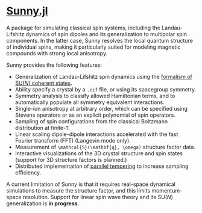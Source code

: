 # [Sunny.jl](https://github.com/SunnySuite/Sunny.jl/)

A package for simulating classical spin systems, including the Landau-Lifshitz dynamics of spin dipoles and its generalization to multipolar spin components. In the latter case, Sunny resolves the local quantum structure of individual spins, making it particularly suited for modeling magnetic compounds with strong local anisotropy.

Sunny provides the following features:

- Generalization of Landau-Lifshitz spin dynamics using the [formalism of SU(_N_) coherent states](https://arxiv.org/abs/2209.01265).
- Ability specify a crystal by a `.cif` file, or using its spacegroup symmetry.
- Symmetry analysis to classify allowed Hamiltonian terms, and to automatically populate all symmetry equivalent interactions.
- Single-ion anisotropy at arbitrary order, which can be specified using Stevens operators or as an explicit polynomial of spin operators.
- Sampling of spin configurations from the classical Boltzmann distribution at finite-``T``.
- Linear scaling dipole-dipole interactions accelerated with the fast Fourier transform (FFT) (Langevin mode only).
- Measurement of ``\mathcal{S}(\mathbf{q}, \omega)`` structure factor data.
- Interactive visualizations of the 3D crystal structure and spin states (support for 3D structure factors is planned.)
- Distributed implementation of [parallel tempering](https://en.wikipedia.org/wiki/Parallel_tempering) to increase sampling efficiency.

A current limitation of Sunny is that it requires real-space dynamical simulations to measure the structure factor, and this limits momentum-space resolution. Support for linear spin wave theory and its SU(_N_) generalization is **in progress**.
